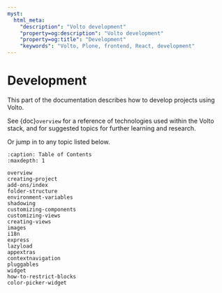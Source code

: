 ```yaml
---
myst:
  html_meta:
    "description": "Volto development"
    "property=og:description": "Volto development"
    "property=og:title": "Development"
    "keywords": "Volto, Plone, frontend, React, development"
---
```


# Development

This part of the documentation describes how to develop projects using Volto.

See {doc}`overview` for a reference of technologies used within the Volto stack, and for suggested topics for further learning and research.

Or jump in to any topic listed below.

```{toctree}
:caption: Table of Contents
:maxdepth: 1

overview
creating-project
add-ons/index
folder-structure
environment-variables
shadowing
customizing-components
customizing-views
creating-views
images
i18n
express
lazyload
appextras
contextnavigation
pluggables
widget
how-to-restrict-blocks
color-picker-widget
```
